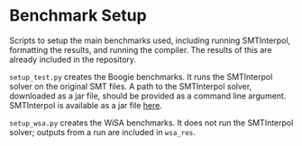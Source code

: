 # Benchmark Setup

Scripts to setup the main benchmarks used, including running SMTInterpol,
formatting the results, and running the compiler. The results of this are
already included in the repository.

`setup_test.py` creates the Boogie benchmarks. It runs the SMTInterpol solver on the original SMT files. A path to the SMTInterpol solver,
downloaded as a jar file, should be provided as a command line argument.
SMTInterpol is available as a jar file [here](https://ultimate.informatik.uni-freiburg.de/smtinterpol/download.html).

`setup_wsa.py` creates the WiSA benchmarks. It does not run the SMTInterpol solver; outputs from a run are included in `wsa_res`.
